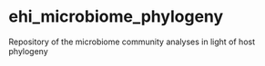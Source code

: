 # ehi_microbiome_phylogeny
Repository of the microbiome community analyses in light of host phylogeny
